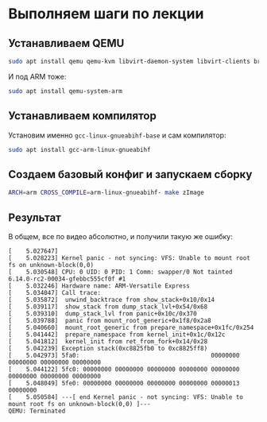 
# Выполняем шаги по лекции

## Устанавливаем QEMU

```bash
sudo apt install qemu qemu-kvm libvirt-daemon-system libvirt-clients bridge-utils virt-manager
```

И под ARM тоже:

```bash
sudo apt install qemu-system-arm
```

## Устанавливаем компилятор

Установим именно `gcc-linux-gnueabihf-base` и сам компилятор:

```bash
sudo apt install gcc-arm-linux-gnueabihf
```

## Создаем базовый конфиг и запускаем сборку

```bash
ARCH=arm CROSS_COMPILE=arm-linux-gnueabihf- make zImage
```

## Результат

В общем, все по видео абсолютно, и получили такую же ошибку:

```
[    5.027647]
[    5.028223] Kernel panic - not syncing: VFS: Unable to mount root fs on unknown-block(0,0)
[    5.030548] CPU: 0 UID: 0 PID: 1 Comm: swapper/0 Not tainted 6.14.0-rc2-00034-gfebbc555cf0f #1
[    5.032246] Hardware name: ARM-Versatile Express
[    5.034047] Call trace:
[    5.035872]  unwind_backtrace from show_stack+0x10/0x14
[    5.039117]  show_stack from dump_stack_lvl+0x54/0x68
[    5.039310]  dump_stack_lvl from panic+0x10c/0x370
[    5.039788]  panic from mount_root_generic+0x1f8/0x2a8
[    5.040660]  mount_root_generic from prepare_namespace+0x1fc/0x254
[    5.041442]  prepare_namespace from kernel_init+0x1c/0x12c
[    5.041812]  kernel_init from ret_from_fork+0x14/0x28
[    5.042239] Exception stack(0xc8825fb0 to 0xc8825ff8)
[    5.042973] 5fa0:                                     00000000 00000000 00000000 00000000
[    5.044122] 5fc0: 00000000 00000000 00000000 00000000 00000000 00000000 00000000 00000000
[    5.048049] 5fe0: 00000000 00000000 00000000 00000000 00000013 00000000
[    5.050584] ---[ end Kernel panic - not syncing: VFS: Unable to mount root fs on unknown-block(0,0) ]---
QEMU: Terminated
```
